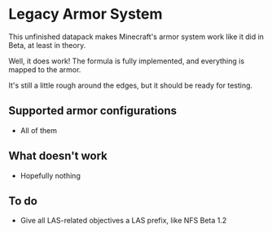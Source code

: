 # Legacy Armor System
This unfinished datapack makes Minecraft's armor system work like it did in Beta, at least in theory.

Well, it does work! The formula is fully implemented, and everything is mapped to the armor.

It's still a little rough around the edges, but it should be ready for testing.

## Supported armor configurations
* All of them

## What doesn't work
* Hopefully nothing

## To do
* Give all LAS-related objectives a LAS prefix, like NFS Beta 1.2